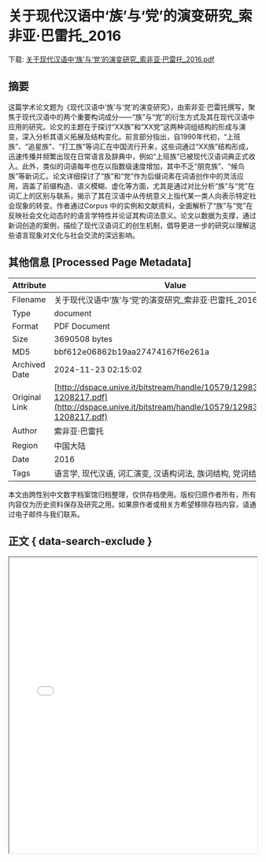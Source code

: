 # 关于现代汉语中‘族’与‘党’的演变研究_索非亚·巴雷托_2016

<!-- tcd_download_link -->
下载: [关于现代汉语中‘族’与‘党’的演变研究_索非亚·巴雷托_2016.pdf](关于现代汉语中‘族’与‘党’的演变研究_索非亚·巴雷托_2016.pdf)
<!-- tcd_download_link_end -->

## 摘要

<!-- tcd_abstract -->
这篇学术论文题为《现代汉语中‘族’与‘党’的演变研究》，由索非亚·巴雷托撰写，聚焦于现代汉语中的两个重要构词成分——“族”与“党”的衍生方式及其在现代汉语中应用的研究。论文的主题在于探讨“XX族”和“XX党”这两种词组结构的形成与演变，深入分析其语义拓展及结构变化。前言部分指出，自1990年代初，“上班族”、“追星族”、“打工族”等词汇在中国流行开来，这些词通过“XX族”结构形成，迅速传播并频繁出现在日常语言及辞典中，例如“上班族”已被现代汉语词典正式收入。此外，类似的词语每年也在以指数级速度增加，其中不乏“朋克族”、“候鸟族”等新词汇。论文详细探讨了“族”和“党”作为后缀词素在词语创作中的灵活应用，涵盖了前缀构造、语义模糊、虚化等方面，尤其是通过对比分析“族”与“党”在词汇上的区别与联系，揭示了其在汉语中从传统意义上指代某一类人向表示特定社会现象的转变。作者通过Corpus 中的实例和文献资料，全面解析了“族”与“党”在反映社会文化动态时的语言学特性并论证其构词法意义。论文以数据为支撑，通过新词创造的案例，描绘了现代汉语词汇的创生机制，倡导更进一步的研究以理解这些语言现象对文化与社会交流的深远影响。

<!-- tcd_abstract_end -->

## 其他信息 [Processed Page Metadata]

| Attribute       | Value                                  |
|-----------------|----------------------------------------|
| Filename        | 关于现代汉语中‘族’与‘党’的演变研究_索非亚·巴雷托_2016.pdf                             |
| Type            | document                                 |
| Format          | PDF Document                               |
| Size            | 3690508 bytes                           |
| MD5             | bbf612e06862b19aa27474167f6e261a                                  |
| Archived Date   | 2024-11-23 02:15:02                             |
| Original Link   | [http://dspace.unive.it/bitstream/handle/10579/12983/837383-1208217.pdf](http://dspace.unive.it/bitstream/handle/10579/12983/837383-1208217.pdf)                         |
| Author          | 索非亚·巴雷托                               |
| Region          | 中国大陆                               |
| Date            | 2016                                 |
| Tags            | 语言学, 现代汉语, 词汇演变, 汉语构词法, 族词结构, 党词结构                                 |

本文由跨性别中文数字档案馆归档整理，仅供存档使用。版权归原作者所有，所有内容仅为历史资料保存及研究之用。如果原作者或相关方希望移除存档内容，请通过电子邮件与我们联系。

## 正文 { data-search-exclude }

<!-- tcd_main_text -->
<iframe src="../关于现代汉语中‘族’与‘党’的演变研究_索非亚·巴雷托_2016.pdf" width="100%" height="600px">
    <p>无法显示PDF，请下载查看。</p>
</iframe>
<!-- tcd_main_text_end -->

